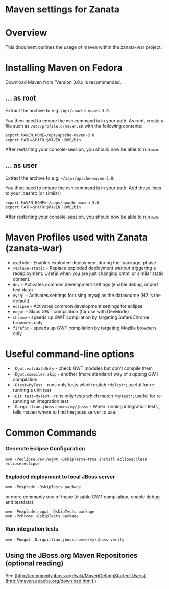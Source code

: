 # Maven settings for Zanata

# Overview

This document outlines the usage of maven within the zanata-war project.


# Installing Maven on Fedora

Download Maven from [Version 3.0.x is recommended.

## ... as root

Extract the archive to e.g. `/opt/apache-maven-3.0`.

You then need to ensure the `mvn` command is in your path. As root, create a file such as `/etc/profile.d/maven.sh` with the following contents:

    export MAVEN_HOME=/opt/apache-maven-3.0
    export PATH=$PATH:$MAVEN_HOME/bin

After restarting your console-session, you should now be able to run `mvn`.

## ... as user

Extract the archive to e.g. `~/apps/apache-maven-3.0`.

You then need to ensure the `mvn` command is in your path. Add these lines to your .bashrc (or similar)

    export MAVEN_HOME=~/apps/apache-maven-3.0
    export PATH=$PATH:$MAVEN_HOME/bin

After restarting your console-session, you should now be able to run `mvn`.


# Maven Profiles used with Zanata (zanata-war)

- `explode` - Enables exploded deployment during the 'package' phase
- `replace-static` - Replace exploded deployment *without* triggering a redeployment. Useful when you are just changing xhtml or similar static content.
- `dev` - Activates common development settings (enable debug, import test data)
- `mysql` - Activates settings for using mysql as the datasource (H2 is the default)
- `eclipse` - Activates common development settings for eclipse
- `nogwt` - Skips GWT compilation (for use with DevMode)
- `chrome` - speeds up GWT compilation by targeting Safari/Chrome browsers only
- `firefox` - speeds up GWT compilation by targeting Mozilla browsers only

# Useful command-line options

- `-Dgwt.validateOnly` - check GWT modules but don't compile them
- `-Dgwt.compiler.skip` - another (more standard) way of skipping GWT compilation
- `-Dtest=MyTest` - runs only tests which match `*MyTest*`; useful for re-running a unit test
- `-Dit.test=MyTest` - runs only tests which match `*MyTest*`; useful for re-running an integration test
- `-Darquillian.jboss.home=/my/jboss` - When running integration tests, tells maven where to find the jboss server to use.

# Common Commands

### Generate Eclipse Configuration

    mvn -Peclipse,dev,nogwt -DskipTests=true install eclipse:clean eclipse:eclipse

### Exploded deployment to local JBoss server

    mvn -Pexplode -DskipTests package

or more commonly one of these (disable GWT compilation; enable debug and testdata):

    mvn -Pexplode,nogwt -DskipTests package
    mvn -Pchrome -DskipTests package

### Run integration tests

    mvn -Pnogwt -Darquillian.jboss.home=/my/jboss verify

## Using the JBoss.org Maven Repositories (optional reading)

See [http://community.jboss.org/wiki/MavenGettingStarted-Users](http://maven.apache.org/download.html].)